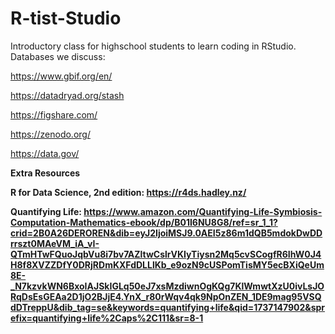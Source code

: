 # R-tist-Studio
Introductory class for highschool students to learn coding in RStudio.
Databases we discuss:

https://www.gbif.org/en/

https://datadryad.org/stash

https://figshare.com/

https://zenodo.org/

https://data.gov/

<b>Extra Resources<b>

R for Data Science, 2nd edition: https://r4ds.hadley.nz/

Quantifying Life: https://www.amazon.com/Quantifying-Life-Symbiosis-Computation-Mathematics-ebook/dp/B01I6NU8G8/ref=sr_1_1?crid=2B0A26DEROREN&dib=eyJ2IjoiMSJ9.0AEI5z86m1dQB5mdokDwDDrrszt0MAeVM_iA_vI-QTmHTwFQuoJqbVu8i7bv7AZltwCslrVKIyTiysn2Mq5cvSCogfR6IhW0J4H8f8XVZZDfY0DRjRDmKXFdDLLlKb_e9ozN9cUSPomTisMY5ecBXiQeUm8E-_N7kzvkWN6BxoIAJSkIGLq50eJ7xsMzdiwnOgKQg7KlWmwtXzU0ivLsJORqDsEsGEAa2D1jO2BJjE4.YnX_r80rWqv4qk9NpOnZEN_1DE9mag95VSQdDTreppU&dib_tag=se&keywords=quantifying+life&qid=1737147902&sprefix=quantifying+life%2Caps%2C111&sr=8-1
